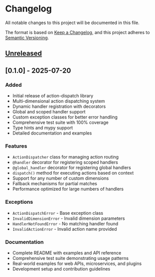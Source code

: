 # Changelog

All notable changes to this project will be documented in this file.

The format is based on [Keep a Changelog](https://keepachangelog.com/en/1.0.0/),
and this project adheres to [Semantic Versioning](https://semver.org/spec/v2.0.0.html).

## [Unreleased]

## [0.1.0] - 2025-07-20

### Added
- Initial release of action-dispatch library
- Multi-dimensional action dispatching system
- Dynamic handler registration with decorators
- Global and scoped handler support
- Custom exception classes for better error handling
- Comprehensive test suite with 100% coverage
- Type hints and mypy support
- Detailed documentation and examples

### Features
- `ActionDispatcher` class for managing action routing
- `@handler` decorator for registering scoped handlers
- `@global_handler` decorator for registering global handlers
- `dispatch()` method for executing actions based on context
- Support for any number of custom dimensions
- Fallback mechanisms for partial matches
- Performance optimized for large numbers of handlers

### Exceptions
- `ActionDispatchError` - Base exception class
- `InvalidDimensionError` - Invalid dimension parameters
- `HandlerNotFoundError` - No matching handler found
- `InvalidActionError` - Invalid action name provided

### Documentation
- Complete README with examples and API reference
- Comprehensive test suite demonstrating usage patterns
- Real-world examples for web APIs, microservices, and plugins
- Development setup and contribution guidelines

[Unreleased]: https://github.com/eowl/action-dispatch/compare/v1.0.0...HEAD
[1.0.0]: https://github.com/eowl/action-dispatch/releases/tag/v1.0.0
